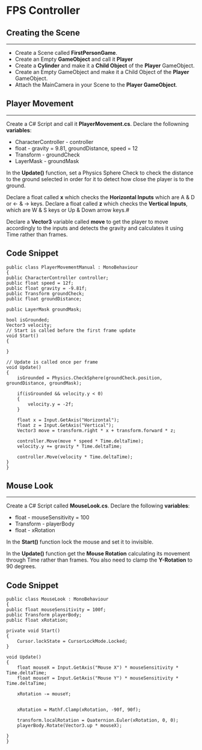 # FPS Controller
## Creating the Scene
___
* Create a Scene called **FirstPersonGame**.
* Create an Empty **GameObject** and call it **Player**
* Create a **Cylinder** and make it a **Child Object** of the **Player** GameObject.
* Create an Empty GameObject and make it a Child Object of the **Player** GameObject.
* Attach the MainCamera in your Scene to the **Player GameObject**.

## Player Movement
___
Create a C# Script and call it **PlayerMovement.cs**. Declare the followning **variables**:
* CharacterController - controller
* float - gravity = 9.81, groundDistance, speed = 12
* Transform - groundCheck
* LayerMask - groundMask


In the **Update()** function, set a Physics Sphere Check to check the distance to the ground selected in order for it to detect how close the player is to the ground. 

Declare a float called **x** which checks the **Horizontal Inputs** which are A & D or <- & -> keys. Declare a float called **z** which checks the **Vertical Inputs**, which are W & S keys or Up & Down arrow keys.#

Declare a **Vector3** variable called **move** to get the player to move accordingly to the inputs and detects the gravity and calculates it using Time rather than frames.

## Code Snippet

    public class PlayerMovementManual : MonoBehaviour
    {
    public CharacterController controller;
    public float speed = 12f;
    public float gravity = -9.81f;
    public Transform groundCheck;
    public float groundDistance;

    public LayerMask groundMask;

    bool isGrounded;
    Vector3 velocity;
    // Start is called before the first frame update
    void Start()
    {
        
    }

    // Update is called once per frame
    void Update()
    {
        isGrounded = Physics.CheckSphere(groundCheck.position, groundDistance, groundMask);
        
        if(isGrounded && velocity.y < 0)
        {
            velocity.y = -2f;
        }

        float x = Input.GetAxis("Horizontal");
        float z = Input.GetAxis("Vertical");
        Vector3 move = transform.right * x + transform.forward * z;

        controller.Move(move * speed * Time.deltaTime);
        velocity.y += gravity * Time.deltaTime;

        controller.Move(velocity * Time.deltaTime);
    }
    }

## Mouse Look
___
Create a C# Script called **MouseLook.cs**. Declare the following **variables**:

* float - mouseSensitivity = 100
* Transform - playerBody
* float - xRotation

In the **Start()** function lock the mouse and set it to invisible.

In the **Update()** function get the **Mouse Rotation** calculating its movement through Time rather than frames. You also need to clamp the **Y-Rotation** to 90 degrees. 

## Code Snippet

    public class MouseLook : MonoBehaviour
    {
    public float mouseSensitivity = 100f;
    public Transform playerBody;
    public float xRotation;
 
    private void Start()
    {
        Cursor.lockState = CursorLockMode.Locked;
    }

    void Update()
    {
        float mouseX = Input.GetAxis("Mouse X") * mouseSensitivity * Time.deltaTime;
        float mouseY = Input.GetAxis("Mouse Y") * mouseSensitivity * Time.deltaTime;

        xRotation -= mouseY;

        
        xRotation = Mathf.Clamp(xRotation, -90f, 90f);

        transform.localRotation = Quaternion.Euler(xRotation, 0, 0);
        playerBody.Rotate(Vector3.up * mouseX);
        
    }
    }
